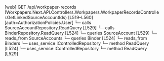 [web] GET /api/workpaper-records  (Workpapers.Next.API.Controllers.Workpapers.WorkpaperRecordsController.GetLinkedSourceAccountIds)  [L519–L560] [auth=AuthorizationPolicies.User]
  └─ calls SourceAccountRepository.ReadQuery [L529]
  └─ calls BinderRepository.ReadQuery [L524]
  └─ queries SourceAccount [L529]
    └─ reads_from SourceAccounts
  └─ queries Binder [L524]
    └─ reads_from Binders
  └─ uses_service IControlledRepository<Binder>
    └─ method ReadQuery [L524]
  └─ uses_service IControlledRepository<SourceAccount>
    └─ method ReadQuery [L529]

